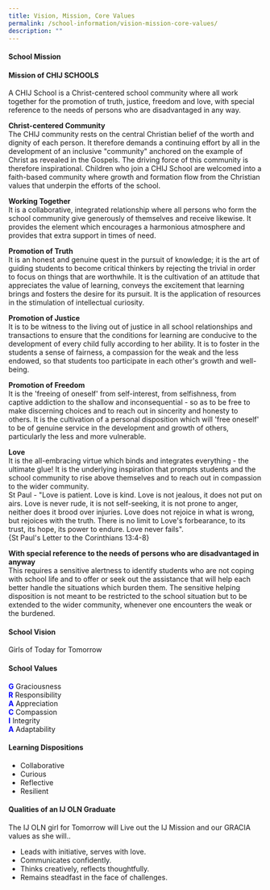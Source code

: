 ```yaml
---
title: Vision, Mission, Core Values
permalink: /school-information/vision-mission-core-values/
description: ""
---
```

<h4><strong>School Mission</strong></h4>
<h4><strong>Mission of CHIJ SCHOOLS</strong></h4>
<p>A CHIJ School is a Christ-centered school community where all work together for the promotion of truth, justice, freedom and love, with special reference to the needs of persons who are disadvantaged in any way.</p>
<p><strong>Christ-centered Community<br></strong>The CHIJ community rests on the central Christian belief of the worth and dignity of each person. It therefore demands a continuing effort by all in the development of an inclusive "community" anchored on the example of Christ as revealed in the Gospels. The driving force of this community is therefore inspirational. Children who join a CHIJ School are welcomed into a faith-based community where growth and formation flow from the Christian values that underpin the efforts of the school.</p>
<p><strong>Working Together<br></strong>It is a collaborative, integrated relationship where all persons who form the school community give generously of themselves and receive likewise. It provides the element which encourages a harmonious atmosphere and provides that extra support in times of need.</p>
<p><strong>Promotion of Truth<br></strong>It is an honest and genuine quest in the pursuit of knowledge; it is the art of guiding students to become critical thinkers by rejecting the trivial in order to focus on things that are worthwhile. It is the cultivation of an attitude that appreciates the value of learning, conveys the excitement that learning brings and fosters the desire for its pursuit. It is the application of resources in the stimulation of intellectual curiosity.</p>
<p><strong>Promotion of Justice<br></strong>It is to be witness to the living out of justice in all school relationships and transactions to ensure that the conditions for learning are conducive to the development of every child fully according to her ability. It is to foster in the students a sense of fairness, a compassion for the weak and the less endowed, so that students too participate in each other's growth and well-being.</p>
<p><strong>Promotion of Freedom<br></strong>It is the 'freeing of oneself' from self-interest, from selfishness, from captive addiction to the shallow and inconsequential - so as to be free to make discerning choices and to reach out in sincerity and honesty to others. It is the cultivation of a personal disposition which will 'free oneself' to be of genuine service in the development and growth of others, particularly the less and more vulnerable.</p>
<p><strong>Love<br></strong>It is the all-embracing virtue which binds and integrates everything - the ultimate glue! It is the underlying inspiration that prompts students and the school community to rise above themselves and to reach out in compassion to the wider community.<br>St Paul - "Love is patient. Love is kind. Love is not jealous, it does not put on airs. Love is never rude, it is not self-seeking, it is not prone to anger, neither does it brood over injuries. Love does not rejoice in what is wrong, but rejoices with the truth. There is no limit to Love's forbearance, to its trust, its hope, its power to endure. Love never fails".<br>{St Paul's Letter to the Corinthians 13:4-8}</p>
<p><strong>With special reference to the needs of persons who are disadvantaged in anyway<br></strong>This requires a sensitive alertness to identify students who are not coping with school life and to offer or seek out the assistance that will help each better handle the situations which burden them. The sensitive helping disposition is not meant to be restricted to the school situation but to be extended to the wider community, whenever one encounters the weak or the burdened.</p>

<h4><strong>School Vision</strong></h4>
<p>Girls of Today for Tomorrow</p><p></p>

<h4><strong>School Values</strong></h4>
	<p><b style="color:blue;">G</b> Graciousness<br>
	<b style="color:blue;">R</b> Responsibility<br>
	<b style="color:blue;">A</b> Appreciation<br>
	<b style="color:blue;">C</b> Compassion<br>
	<b style="color:blue;">I</b> Integrity<br>
	<b style="color:blue;">A</b> Adaptability</p>
	
<h4><strong>Learning Dispositions</strong></h4>
<ul>
	<li>Collaborative</li>
	<li>Curious</li>
	<li>Reflective</li>
	<li>Resilient</li>
</ul>
	
<h4><strong>Qualities of an IJ OLN Graduate</strong></h4>
The IJ OLN girl for Tomorrow will Live out the IJ Mission and our GRACIA values as she will..<br>
<ul><li>Leads with initiative, serves with love.</li>
<li>Communicates confidently.</li>
<li>Thinks creatively, reflects thoughtfully.</li>
<li>Remains steadfast in the face of challenges.</li></ul>